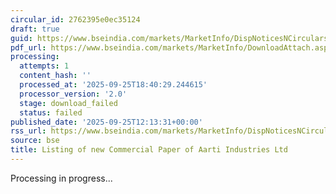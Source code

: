 ```yaml
---
circular_id: 2762395e0ec35124
draft: true
guid: https://www.bseindia.com/markets/MarketInfo/DispNoticesNCirculars.aspx?Noticeid={07975290-BF66-4DCC-AF5B-0647407DB919}&noticeno=20250925-29&dt=09/25/2025&icount=29&totcount=65&flag=0
pdf_url: https://www.bseindia.com/markets/MarketInfo/DownloadAttach.aspx?id=20250925-29&attachedId=
processing:
  attempts: 1
  content_hash: ''
  processed_at: '2025-09-25T18:40:29.244615'
  processor_version: '2.0'
  stage: download_failed
  status: failed
published_date: '2025-09-25T12:13:31+00:00'
rss_url: https://www.bseindia.com/markets/MarketInfo/DispNoticesNCirculars.aspx?Noticeid={07975290-BF66-4DCC-AF5B-0647407DB919}&noticeno=20250925-29&dt=09/25/2025&icount=29&totcount=65&flag=0
source: bse
title: Listing of new Commercial Paper of Aarti Industries Ltd
---
```


Processing in progress...